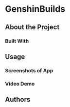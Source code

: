# GenshinBuilds

## About the Project

### Built With

## Usage

### Screenshots of App

### Video Demo

## Authors
